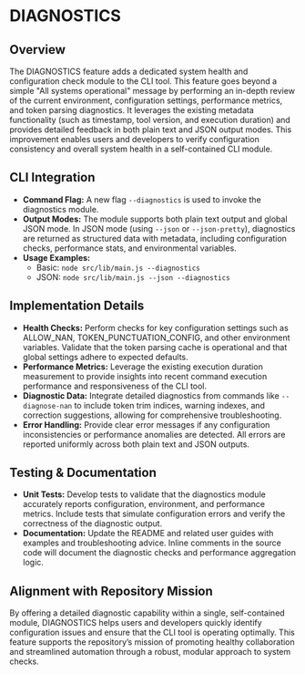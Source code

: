 # DIAGNOSTICS

## Overview
The DIAGNOSTICS feature adds a dedicated system health and configuration check module to the CLI tool. This feature goes beyond a simple "All systems operational" message by performing an in-depth review of the current environment, configuration settings, performance metrics, and token parsing diagnostics. It leverages the existing metadata functionality (such as timestamp, tool version, and execution duration) and provides detailed feedback in both plain text and JSON output modes. This improvement enables users and developers to verify configuration consistency and overall system health in a self-contained CLI module.

## CLI Integration
- **Command Flag:** A new flag `--diagnostics` is used to invoke the diagnostics module.
- **Output Modes:** The module supports both plain text output and global JSON mode. In JSON mode (using `--json` or `--json-pretty`), diagnostics are returned as structured data with metadata, including configuration checks, performance stats, and environmental variables.
- **Usage Examples:**
  - Basic: `node src/lib/main.js --diagnostics`
  - JSON: `node src/lib/main.js --json --diagnostics`

## Implementation Details
- **Health Checks:** Perform checks for key configuration settings such as ALLOW_NAN, TOKEN_PUNCTUATION_CONFIG, and other environment variables. Validate that the token parsing cache is operational and that global settings adhere to expected defaults.
- **Performance Metrics:** Leverage the existing execution duration measurement to provide insights into recent command execution performance and responsiveness of the CLI tool.
- **Diagnostic Data:** Integrate detailed diagnostics from commands like `--diagnose-nan` to include token trim indices, warning indexes, and correction suggestions, allowing for comprehensive troubleshooting.
- **Error Handling:** Provide clear error messages if any configuration inconsistencies or performance anomalies are detected. All errors are reported uniformly across both plain text and JSON outputs.

## Testing & Documentation
- **Unit Tests:** Develop tests to validate that the diagnostics module accurately reports configuration, environment, and performance metrics. Include tests that simulate configuration errors and verify the correctness of the diagnostic output.
- **Documentation:** Update the README and related user guides with examples and troubleshooting advice. Inline comments in the source code will document the diagnostic checks and performance aggregation logic.

## Alignment with Repository Mission
By offering a detailed diagnostic capability within a single, self-contained module, DIAGNOSTICS helps users and developers quickly identify configuration issues and ensure that the CLI tool is operating optimally. This feature supports the repository’s mission of promoting healthy collaboration and streamlined automation through a robust, modular approach to system checks.